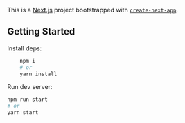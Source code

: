 This is a [Next.js](https://nextjs.org/) project bootstrapped with [`create-next-app`](https://github.com/vercel/next.js/tree/canary/packages/create-next-app).

## Getting Started

Install deps:

```bash
    npm i
    # or 
    yarn install
```
Run dev server:

```bash
npm run start
# or
yarn start
```

